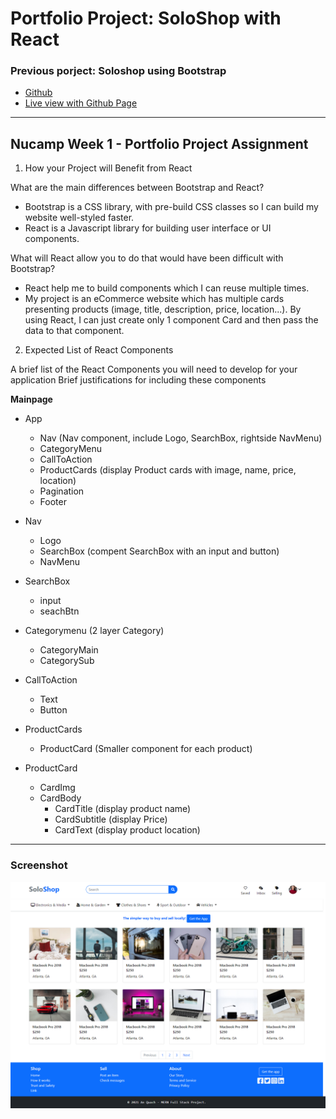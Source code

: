 # Portfolio Project: SoloShop with React

### Previous porject: Soloshop using Bootstrap

-   [Github](https://github.com/quachan888/SoloShop)
-   [Live view with Github Page](https://quachan888.github.io/SoloShop/)

---

## Nucamp Week 1 - Portfolio Project Assignment

1. How your Project will Benefit from React

What are the main differences between Bootstrap and React?

-   Bootstrap is a CSS library, with pre-build CSS classes so I can build my website well-styled faster.
-   React is a Javascript library for building user interface or UI components.

What will React allow you to do that would have been difficult with Bootstrap?

-   React help me to build components which I can reuse multiple times.
-   My project is an eCommerce website which has multiple cards presenting products (image, title, description, price, location...). By using React, I can just create only 1 component Card and then pass the data to that component.

2. Expected List of React Components

A brief list of the React Components you will need to develop for your application
Brief justifications for including these components

**Mainpage**

-   App
    + Nav (Nav component, include Logo, SearchBox, rightside NavMenu)
    + CategoryMenu 
    + CallToAction 
    + ProductCards (display Product cards with image, name, price, location)
    + Pagination 
    + Footer 

- Nav
    + Logo
    + SearchBox (compent SearchBox with an input and button)
    + NavMenu

- SearchBox
    + input
    + seachBtn 

- Categorymenu (2 layer Category)
    + CategoryMain
    + CategorySub

- CallToAction
    + Text
    + Button

- ProductCards 
    + ProductCard (Smaller component for each product)

- ProductCard 
    + CardImg
    + CardBody
        + CardTitle (display product name)
        + CardSubtitle (display Price)
        + CardText (display product location)
---

### Screenshot

![alt text](https://github.com/quachan888/SoloShop/blob/main/img/index.png?raw=true)
